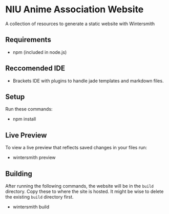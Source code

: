 # NIU Anime Association Website

A collection of resources to generate a static website with Wintersmith

## Requirements

* npm (included in node.js)

## Reccomended IDE

* Brackets IDE with plugins to handle jade templates and markdown files.

## Setup

Run these commands:

* npm install

## Live Preview

To view a live preview that reflects saved changes in your files run:

* wintersmith preview

## Building

After running the following commands, the website will be in the `build` directory. Copy these to where the site is hosted. It might be wise to delete the existing `build` directory first.

* wintersmith build
